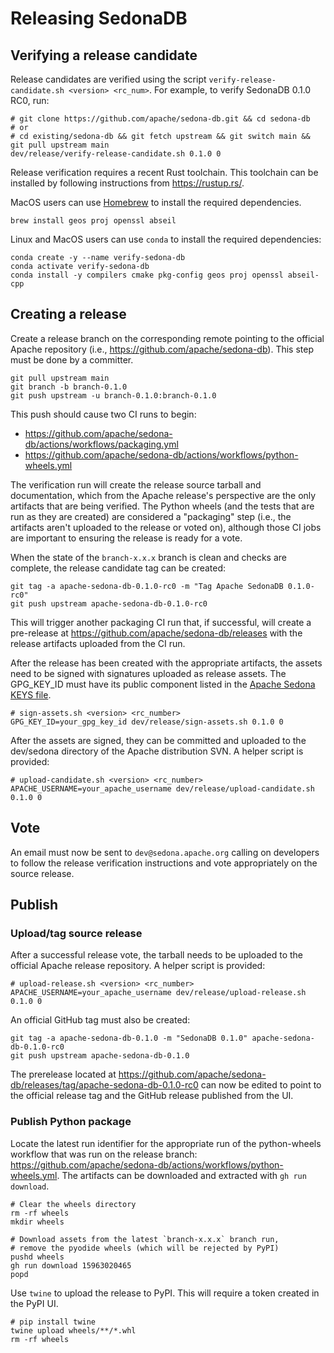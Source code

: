 <!---
  Licensed to the Apache Software Foundation (ASF) under one
  or more contributor license agreements.  See the NOTICE file
  distributed with this work for additional information
  regarding copyright ownership.  The ASF licenses this file
  to you under the Apache License, Version 2.0 (the
  "License"); you may not use this file except in compliance
  with the License.  You may obtain a copy of the License at

    http://www.apache.org/licenses/LICENSE-2.0

  Unless required by applicable law or agreed to in writing,
  software distributed under the License is distributed on an
  "AS IS" BASIS, WITHOUT WARRANTIES OR CONDITIONS OF ANY
  KIND, either express or implied.  See the License for the
  specific language governing permissions and limitations
  under the License.
-->

# Releasing SedonaDB

## Verifying a release candidate

Release candidates are verified using the script `verify-release-candidate.sh <version> <rc_num>`.
For example, to verify SedonaDB 0.1.0 RC0, run:

```shell
# git clone https://github.com/apache/sedona-db.git && cd sedona-db
# or
# cd existing/sedona-db && git fetch upstream && git switch main && git pull upstream main
dev/release/verify-release-candidate.sh 0.1.0 0
```

Release verification requires a recent Rust toolchain. This toolchain can be installed
by following instructions from <https://rustup.rs/>.

MacOS users can use [Homebrew](https://brew.sh) to install the required dependencies.

```shell
brew install geos proj openssl abseil
```

Linux and MacOS users can use `conda` to install the required dependencies:

```shell
conda create -y --name verify-sedona-db
conda activate verify-sedona-db
conda install -y compilers cmake pkg-config geos proj openssl abseil-cpp
```

## Creating a release

Create a release branch on the corresponding remote pointing to the official Apache
repository (i.e., <https://github.com/apache/sedona-db>). This step must be done by
a committer.

```shell
git pull upstream main
git branch -b branch-0.1.0
git push upstream -u branch-0.1.0:branch-0.1.0
```

This push should cause two CI runs to begin:

- <https://github.com/apache/sedona-db/actions/workflows/packaging.yml>
- <https://github.com/apache/sedona-db/actions/workflows/python-wheels.yml>

The verification run will create the release source tarball and documentation,
which from the Apache release's perspective are the only artifacts that are
being verified. The Python wheels (and the tests that are run as they are created)
are considered a "packaging" step (i.e., the artifacts aren't uploaded to the
release or voted on), although those CI jobs are important to ensuring
the release is ready for a vote.

When the state of the `branch-x.x.x` branch is clean and checks are complete,
the release candidate tag can be created:

```shell
git tag -a apache-sedona-db-0.1.0-rc0 -m "Tag Apache SedonaDB 0.1.0-rc0"
git push upstream apache-sedona-db-0.1.0-rc0
```

This will trigger another packaging CI run that, if successful, will create a
pre-release at <https://github.com/apache/sedona-db/releases> with the release
artifacts uploaded from the CI run.

After the release has been created with the appropriate artifacts, the assets
need to be signed with signatures uploaded as release assets. The GPG_KEY_ID
must have its public component listed in the
[Apache Sedona KEYS file](https://dist.apache.org/repos/dist/dev/sedona/KEYS).

```shell
# sign-assets.sh <version> <rc_number>
GPG_KEY_ID=your_gpg_key_id dev/release/sign-assets.sh 0.1.0 0
```

After the assets are signed, they can be committed and uploaded to the
dev/sedona directory of the Apache distribution SVN. A helper script
is provided:

```shell
# upload-candidate.sh <version> <rc_number>
APACHE_USERNAME=your_apache_username dev/release/upload-candidate.sh 0.1.0 0
```

## Vote

An email must now be sent to `dev@sedona.apache.org` calling on developers to follow
the release verification instructions and vote appropriately on the source release.

## Publish

### Upload/tag source release

After a successful release vote, the tarball needs to be uploaded to the official
Apache release repository. A helper script is provided:

```shell
# upload-release.sh <version> <rc_number>
APACHE_USERNAME=your_apache_username dev/release/upload-release.sh 0.1.0 0
```

An official GitHub tag must also be created:

```shell
git tag -a apache-sedona-db-0.1.0 -m "SedonaDB 0.1.0" apache-sedona-db-0.1.0-rc0
git push upstream apache-sedona-db-0.1.0
```

The prerelease located at <https://github.com/apache/sedona-db/releases/tag/apache-sedona-db-0.1.0-rc0>
can now be edited to point to the official release tag and the GitHub release published
from the UI.

### Publish Python package

Locate the latest run identifier for the appropriate run of the python-wheels workflow
that was run on the release branch:
<https://github.com/apache/sedona-db/actions/workflows/python-wheels.yml>. The
artifacts can be downloaded and extracted with `gh run download`.

```shell
# Clear the wheels directory
rm -rf wheels
mkdir wheels

# Download assets from the latest `branch-x.x.x` branch run,
# remove the pyodide wheels (which will be rejected by PyPI)
pushd wheels
gh run download 15963020465
popd
```

Use `twine` to upload the release to PyPI. This will require a token created
in the PyPI UI.

```shell
# pip install twine
twine upload wheels/**/*.whl
rm -rf wheels
```
